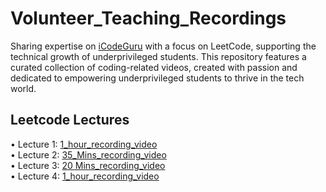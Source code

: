# Volunteer_Teaching_Recordings
Sharing expertise on [iCodeGuru](https://icode.guru/) with a focus on LeetCode, supporting the technical growth of underprivileged students. This repository features a curated collection of coding-related videos, created with passion and dedicated to empowering underprivileged students to thrive in the tech world.
## Leetcode Lectures
• Lecture 1: [1_hour_recording_video](https://www.facebook.com/iCodeguru/videos/656475807055397)  
• Lecture 2: [35_Mins_recording_video](https://www.facebook.com/watch/live/?ref=watch_permalink&v=1161836518686152)  
• Lecture 3: [20 Mins_recording_video](https://www.facebook.com/share/v/19zV1gcsPi/)  
• Lecture 4: [1_hour_recording_video](https://www.facebook.com/iCodeguru/videos/625864710064633)
